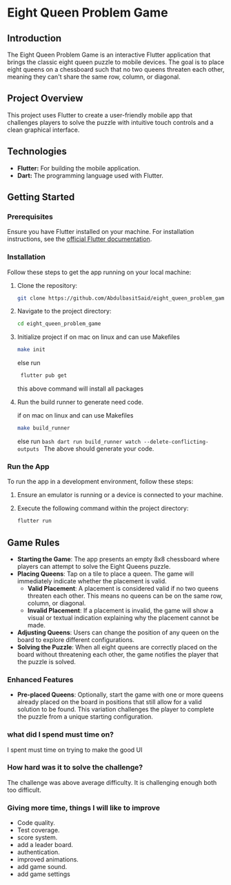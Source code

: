 
# Eight Queen Problem Game

## Introduction

The Eight Queen Problem Game is an interactive Flutter application that brings the classic eight queen puzzle to mobile devices. The goal is to place eight queens on a chessboard such that no two queens threaten each other, meaning they can't share the same row, column, or diagonal.

## Project Overview

This project uses Flutter to create a user-friendly mobile app that challenges players to solve the puzzle with intuitive touch controls and a clean graphical interface.

## Technologies

- **Flutter:** For building the mobile application.
- **Dart:** The programming language used with Flutter.

## Getting Started

### Prerequisites

Ensure you have Flutter installed on your machine. For installation instructions, see the [official Flutter documentation](https://flutter.dev/docs/get-started/install).

### Installation

Follow these steps to get the app running on your local machine:

1. Clone the repository:

   ```bash
   git clone https://github.com/AbdulbasitSaid/eight_queen_problem_game.git
   ```

2. Navigate to the project directory:

   ```bash
   cd eight_queen_problem_game
   ```

3. Initialize project
    if on mac on linux and can use Makefiles

     ```bash
     make init
     ```

     else run

    ```bash
     flutter pub get
    ```

    this above command will install all packages

4. Run the build runner to generate need code.

     if on mac on linux and can use Makefiles

     ```bash
    make build_runner
     ```

     else run
        ```bash
        dart run build_runner watch --delete-conflicting-outputs
        ```
    The above should generate your code.

### Run the App

To run the app in a development environment, follow these steps:

1. Ensure an emulator is running or a device is connected to your machine.
2. Execute the following command within the project directory:

   ```bash
   flutter run
   ```

## Game Rules

- **Starting the Game**: The app presents an empty 8x8 chessboard where players can attempt to solve the Eight Queens puzzle.
- **Placing Queens**: Tap on a tile to place a queen. The game will immediately indicate whether the placement is valid.
  - **Valid Placement**: A placement is considered valid if no two queens threaten each other. This means no queens can be on the same row, column, or diagonal.
  - **Invalid Placement**: If a placement is invalid, the game will show a visual or textual indication explaining why the placement cannot be made.
- **Adjusting Queens**: Users can change the position of any queen on the board to explore different configurations.
- **Solving the Puzzle**: When all eight queens are correctly placed on the board without threatening each other, the game notifies the player that the puzzle is solved.

### Enhanced Features

- **Pre-placed Queens**: Optionally, start the game with one or more queens already placed on the board in positions that still allow for a valid solution to be found. This variation challenges the player to complete the puzzle from a unique starting configuration.

### what did I spend must time on?

I spent must time on trying to make the good UI

### How hard was it to solve the challenge?

The challenge was above average difficulty. It is challenging enough both too difficult.

### Giving more time, things I will like to improve

- Code quality.
- Test coverage.
- score system.
- add a leader board.
- authentication.
- improved animations.
- add game sound.
- add game settings
